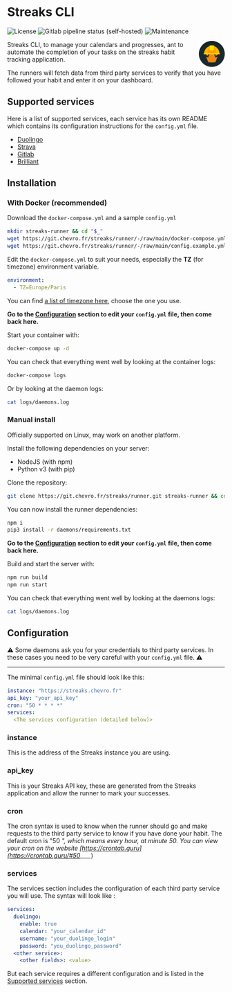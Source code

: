 # Streaks CLI

![License](https://img.shields.io/badge/license-MIT-blue?style=flat-square)
![Gitlab pipeline status (self-hosted)](https://img.shields.io/gitlab/pipeline-status/streaks/runner?branch=main&gitlab_url=https%3A%2F%2Fgit.chevro.fr&style=flat-square)
![Maintenance](https://img.shields.io/maintenance/yes/2023?style=flat-square)

<img src="src/brand/logo.svg" height="60" width="60" align="right">

Streaks CLI, to manage your calendars and progresses, ant to automate the completion of your tasks on the streaks habit tracking application.

The runners will fetch data from third party services to verify that you have followed your habit and enter it on your dashboard.

## Supported services

Here is a list of supported services, each service has its own README which contains its configuration instructions for the `config.yml` file.

- [Duolingo](src/services/duolingo/)
- [Strava](src/services/strava/)
- [Gitlab](src/services/gitlab/)
- [Brilliant](src/services/brilliant/)

## Installation

### With Docker (recommended)

Download the `docker-compose.yml` and a sample `config.yml`

```bash
mkdir streaks-runner && cd "$_"
wget https://git.chevro.fr/streaks/runner/-/raw/main/docker-compose.yml
wget https://git.chevro.fr/streaks/runner/-/raw/main/config.example.yml -O config.yml
```

Edit the `docker-compose.yml` to suit your needs, especially the **TZ** (for timezone) environment variable.

```yml
environment:
  - TZ=Europe/Paris
```

You can find [a list of timezone here](https://en.wikipedia.org/wiki/List_of_tz_database_time_zones), choose the one you use.

**Go to the [Configuration](#configuration) section to edit your `config.yml` file, then come back here.**

Start your container with:

```bash
docker-compose up -d
```

You can check that everything went well by looking at the container logs:

```bash
docker-compose logs
```

Or by looking at the daemon logs:

```bash
cat logs/daemons.log
```

### Manual install

Officially supported on Linux, may work on another platform.

Install the following dependencies on your server:

- NodeJS (with npm)
- Python v3 (with pip)

Clone the repository:

```bash
git clone https://git.chevro.fr/streaks/runner.git streaks-runner && cd streaks-runner
```

You can now install the runner dependencies:

```bash
npm i
pip3 install -r daemons/requirements.txt
```

**Go to the [Configuration](#configuration) section to edit your `config.yml` file, then come back here.**

Build and start the server with:

```bash
npm run build
npm run start
```

You can check that everything went well by looking at the daemons logs:

```bash
cat logs/daemons.log
```

## Configuration

⚠️ Some daemons ask you for your credentials to third party services. In these cases you need to be very careful with your `config.yml` file. ⚠️

----

The minimal `config.yml` file should look like this:

```yml
instance: "https://streaks.chevro.fr"
api_key: "your_api_key"
cron: "50 * * * *"
services:
  <The services configuration (detailed below)>
```

### **instance**

This is the address of the Streaks instance you are using.

### **api_key**

This is your Streaks API key, these are generated from the Streaks application and allow the runner to mark your successes.

### **cron**

The cron syntax is used to know when the runner should go and make requests to the third party service to know if you have done your habit. The default cron is "50 ****", which means every hour, at minute 50.
You can view your cron on the website [https://crontab.guru](https://crontab.guru/#50_*_*_*_*)

### **services**

The services section includes the configuration of each third party service you will use. The syntax will look like :

```yml
services:
  duolingo:
    enable: true
    calendar: "your_calendar_id"
    username: "your_duolingo_login"
    password: "you_duolingo_password"
  <other service>:
    <other fields>: <value>
```

But each service requires a different configuration and is listed in the [Supported services](#supported-services) section.
